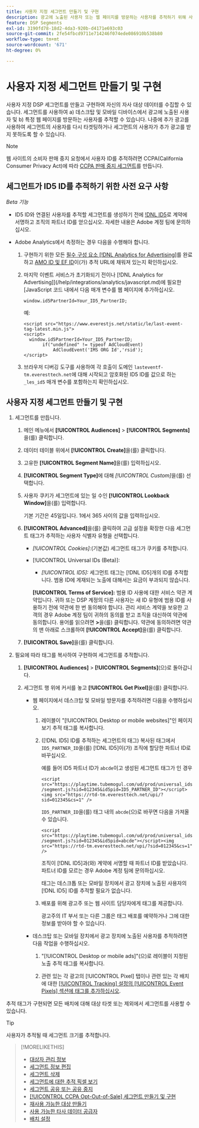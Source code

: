 ```yaml
---
title: 사용자 지정 세그먼트 만들기 및 구현
description: 광고에 노출된 사용자 또는 웹 페이지를 방문하는 사용자를 추적하기 위해 사용자 지정 세그먼트를 만들고 구현하는 방법에 대해 알아봅니다.
feature: DSP Segments
exl-id: 3190fd78-18d2-4da3-920b-d4171e693c03
source-git-commit: 2fe54fbcd9711e714246f074ede086910b538b80
workflow-type: tm+mt
source-wordcount: '671'
ht-degree: 0%

---
```


# 사용자 지정 세그먼트 만들기 및 구현

사용자 지정 DSP 세그먼트를 만들고 구현하여 자신의 자사 대상 데이터를 수집할 수 있습니다. 세그먼트를 사용하여 a) 데스크탑 및 모바일 디바이스에서 광고에 노출된 사용자 및 b) 특정 웹 페이지를 방문하는 사용자를 추적할 수 있습니다. 나중에 추가 광고를 사용하여 세그먼트의 사용자를 다시 타겟팅하거나 세그먼트의 사용자가 추가 광고를 받지 못하도록 할 수 있습니다.

>[!NOTE]
>
>웹 사이트의 소비자 판매 중지 요청에서 사용자 ID를 추적하려면 CCPA(California Consumer Privacy Act)에 따라 [CCPA 판매 중지 세그먼트](ccpa-opt-out-segment-create.md)를 만듭니다.

## 세그먼트가 ID5 ID를 추적하기 위한 사전 요구 사항

*Beta 기능*

* ID5 ID와 연결된 사용자를 추적할 세그먼트를 생성하기 전에 [!DNL ID5](으)로 계약에 서명하고 조직의 파트너 ID를 얻으십시오. 자세한 내용은 Adobe 계정 팀에 문의하십시오.

* Adobe Analytics에서 측정하는 경우 다음을 수행해야 합니다.

   1. 구현하기 위한 모든 [필수 구성 요소 [!DNL Analytics for Advertising]](/help/integrations/analytics/prerequisites.md)를 완료하고 [AMO ID 및 EF ID](/help/integrations/analytics/ids.md)이(가) 추적 URL에 채워져 있는지 확인하십시오.

   1. 마지막 이벤트 서비스가 초기화되기 전이나  [!DNL Analytics for Advertising]](/help/integrations/analytics/javascript.md)에 필요한 [JavaScript 코드 내에서 다음 매개 변수를 웹 페이지에 추가하십시오.

      ```window.id5PartnerId=Your_ID5_PartnerID;```

      예:

      ```
      <script src="https://www.everestjs.net/static/le/last-event-tag-latest.min.js">
      <script>
        window.id5PartnerId=Your_ID5_PartnerID;
             if("undefined" != typeof AdCloudEvent)
                 AdCloudEvent('IMS ORG Id','rsid');
      </script>
      ```

   1. 브라우저 디버깅 도구를 사용하여 각 호출이 도메인 `lasteventf-tm.everesttech.net`에 대해 시작되고 암호화된 ID5 ID를 값으로 하는 `_les_id5` 매개 변수를 포함하는지 확인하십시오.

## 사용자 지정 세그먼트 만들기 및 구현

1. 세그먼트를 만듭니다.

   1. 메인 메뉴에서 **[!UICONTROL Audiences]** > **[!UICONTROL Segments]**&#x200B;을(를) 클릭합니다.

   1. 데이터 테이블 위에서 **[!UICONTROL Create]**&#x200B;을(를) 클릭합니다.

   1. 고유한 **[!UICONTROL Segment Name]**&#x200B;을(를) 입력하십시오.

   1. **[!UICONTROL Segment Type]**&#x200B;에 대해 *[!UICONTROL Custom]*&#x200B;을(를) 선택합니다.

   1. 사용자 쿠키가 세그먼트에 있는 일 수인 **[!UICONTROL Lookback Window]**&#x200B;을(를) 입력합니다.

      기본 기간은 45일입니다. 1에서 365 사이의 값을 입력하십시오.

   1. **[!UICONTROL Advanced]**&#x200B;을(를) 클릭하여 고급 설정을 확장한 다음 세그먼트 태그가 추적하는 사용자 식별자 유형을 선택합니다.

      * *[!UICONTROL Cookies]:*(기본값) 세그먼트 태그가 쿠키를 추적합니다.

      * [!UICONTROL Universal IDs (Beta)]:

         * *[!UICONTROL ID5]:* 세그먼트 태그는 [!DNL ID5]개의 ID를 추적합니다. 범용 ID에 게재되는 노출에 대해서는 요금이 부과되지 않습니다.

        **[!UICONTROL Terms of Service]:** 범용 ID 사용에 대한 서비스 약관 계약입니다. 귀하 또는 DSP 계정의 다른 사용자는 새 ID 유형에 범용 ID를 사용하기 전에 약관에 한 번 동의해야 합니다. 관리 서비스 계약을 보유한 고객의 경우 Adobe 계정 팀이 귀하의 동의를 받고 조직을 대신하여 약관에 동의합니다. 용어를 읽으려면 **>**&#x200B;을(를) 클릭합니다. 약관에 동의하려면 약관의 맨 아래로 스크롤하여 **[!UICONTROL Accept]**&#x200B;을(를) 클릭합니다.

   1. **[!UICONTROL Save]**&#x200B;을(를) 클릭합니다.

1. 필요에 따라 태그를 복사하여 구현하여 세그먼트를 추적합니다.

   1. **[!UICONTROL Audiences]** > **[!UICONTROL Segments]**(으)로 돌아갑니다.

   1. 세그먼트 행 위에 커서를 놓고 **[!UICONTROL Get Pixel]**&#x200B;을(를) 클릭합니다.

      * 웹 페이지에서 데스크탑 및 모바일 방문자를 추적하려면 다음을 수행하십시오.

         1. 레이블이 &quot;[!UICONTROL Desktop or mobile websites]&quot;인 페이지 보기 추적 태그를 복사합니다.

         1. ([!DNL ID5] ID를 추적하는 세그먼트의 태그) 복사된 태그에서 `ID5_PARTNER_ID`을(를) [!DNL ID5]이(가) 조직에 할당한 파트너 ID로 바꾸십시오.

            예를 들어 ID5 파트너 ID가 `abcde`이고 생성된 세그먼트 태그가 인 경우

            ```<script src="https://playtime.tubemogul.com/ud/prod/universal_ids/segment.js?sid=012345&id5pid=ID5_PARTNER_ID"></script><img src="https://rtd-tm.everesttech.net/upi/?sid=012345&cs=1" />```

            `ID5_PARTNER_ID`을(를) 태그 내의 `abcde`(으)로 바꾸면 다음을 가져올 수 있습니다.

            ```<script src="https://playtime.tubemogul.com/ud/prod/universal_ids/segment.js?sid=012345&id5pid=abcde"></script><img src="https://rtd-tm.everesttech.net/upi/?sid=012345&cs=1" />```

            조직이 [!DNL ID5]과(와) 계약에 서명할 때 파트너 ID를 받았습니다. 파트너 ID를 모르는 경우 Adobe 계정 팀에 문의하십시오.

            태그는 데스크톱 또는 모바일 장치에서 광고 장치에 노출된 사용자의 [!DNL ID5] ID를 추적할 필요가 없습니다.

         1. 배포를 위해 광고주 또는 웹 사이트 담당자에게 태그를 제공합니다.

            광고주의 IT 부서 또는 다른 그룹은 태그 배포를 예약하거나 그에 대한 정보를 받아야 할 수 있습니다.

      * 데스크탑 또는 모바일 장치에서 광고 장치에 노출된 사용자를 추적하려면 다음 작업을 수행하십시오.

         1. &quot;[!UICONTROL Desktop or mobile ads]&quot;(으)로 레이블이 지정된 노출 추적 태그를 복사합니다.

         1. 관련 있는 각 광고의 [!UICONTROL Pixel] 탭이나 관련 있는 각 배치에 대한 [[!UICONTROL Tracking] 설정의 [!UICONTROL Event Pixels] 섹션에 태그를 추가하십시오](/help/dsp/campaign-management/placements/placement-settings.md#placement-tracking).

추적 태그가 구현되면 모든 배치에 대해 대상 타겟 또는 제외에서 세그먼트를 사용할 수 있습니다.

>[!TIP]
>
>사용자가 추적될 때 세그먼트 크기를 추적합니다.

>[!MORELIKETHIS]
>
>* [대상자 관리 정보](audience-about.md)
>* [세그먼트 정보 편집](segment-edit.md)
>* [세그먼트 삭제](segment-delete.md)
>* [세그먼트에 대한 추적 픽셀 보기](segment-view-pixels.md)
>* [세그먼트 공유 또는 공유 중지](segment-share.md)
>* [[!UICONTROL CCPA Opt-Out-of-Sale] 세그먼트 만들기 및 구현](ccpa-opt-out-segment-create.md)
>* [재사용 가능한 대상 만들기](reusable-audience-create.md)
>* [사용 가능한 타사 데이터 공급자](third-party-data-providers.md)
>* [배치 설정](/help/dsp/campaign-management/placements/placement-settings.md)
